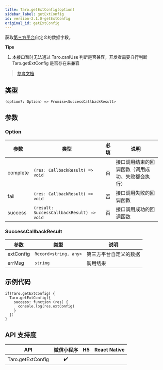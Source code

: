 ```yaml
---
title: Taro.getExtConfig(option)
sidebar_label: getExtConfig
id: version-2.1.0-getExtConfig
original_id: getExtConfig
---
```


获取[第三方平台](https://developers.weixin.qq.com/miniprogram/dev/devtools/ext.html)自定义的数据字段。

**Tips**
1. 本接口暂时无法通过 Taro.canIUse 判断是否兼容，开发者需要自行判断 Taro.getExtConfig 是否存在来兼容

> [参考文档](https://developers.weixin.qq.com/miniprogram/dev/api/ext/wx.getExtConfig.html)

## 类型

```tsx
(option?: Option) => Promise<SuccessCallbackResult>
```

## 参数

### Option

<table>
  <thead>
    <tr>
      <th>参数</th>
      <th>类型</th>
      <th style="text-align:center">必填</th>
      <th>说明</th>
    </tr>
  </thead>
  <tbody>
    <tr>
      <td>complete</td>
      <td><code>(res: CallbackResult) =&gt; void</code></td>
      <td style="text-align:center">否</td>
      <td>接口调用结束的回调函数（调用成功、失败都会执行）</td>
    </tr>
    <tr>
      <td>fail</td>
      <td><code>(res: CallbackResult) =&gt; void</code></td>
      <td style="text-align:center">否</td>
      <td>接口调用失败的回调函数</td>
    </tr>
    <tr>
      <td>success</td>
      <td><code>(result: SuccessCallbackResult) =&gt; void</code></td>
      <td style="text-align:center">否</td>
      <td>接口调用成功的回调函数</td>
    </tr>
  </tbody>
</table>

### SuccessCallbackResult

<table>
  <thead>
    <tr>
      <th>参数</th>
      <th>类型</th>
      <th>说明</th>
    </tr>
  </thead>
  <tbody>
    <tr>
      <td>extConfig</td>
      <td><code>Record&lt;string, any&gt;</code></td>
      <td>第三方平台自定义的数据</td>
    </tr>
    <tr>
      <td>errMsg</td>
      <td><code>string</code></td>
      <td>调用结果</td>
    </tr>
  </tbody>
</table>

## 示例代码

```tsx
if(Taro.getExtConfig) {
  Taro.getExtConfig({
    success: function (res) {
      console.log(res.extConfig)
    }
  })
}
```

## API 支持度

| API | 微信小程序 | H5 | React Native |
| :---: | :---: | :---: | :---: |
| Taro.getExtConfig | ✔️ |  |  |
